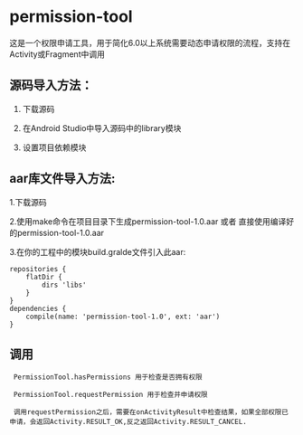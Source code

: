 # permission-tool
这是一个权限申请工具，用于简化6.0以上系统需要动态申请权限的流程，支持在Activity或Fragment中调用

## 源码导入方法：

1. 下载源码

2. 在Android Studio中导入源码中的library模块

3. 设置项目依赖模块

## aar库文件导入方法:

1.下载源码

2.使用make命令在项目目录下生成permission-tool-1.0.aar 或者 直接使用编译好的permission-tool-1.0.aar

3.在你的工程中的模块build.gralde文件引入此aar:

```
repositories {
    flatDir {
        dirs 'libs'
    }
}
dependencies {
    compile(name: 'permission-tool-1.0', ext: 'aar')
}
```

## 调用

     PermissionTool.hasPermissions 用于检查是否拥有权限
     
     PermissionTool.requestPermission 用于检查并申请权限
     
     调用requestPermission之后，需要在onActivityResult中检查结果，如果全部权限已申请，会返回Activity.RESULT_OK,反之返回Activity.RESULT_CANCEL.
     

